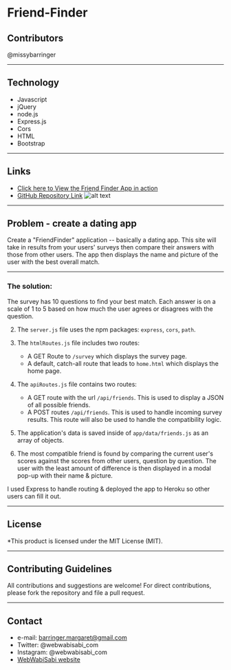 # Friend-Finder

## Contributors
@missybarringer
____________________________________
## Technology
* Javascript
* jQuery
* node.js
* Express.js
* Cors
* HTML
* Bootstrap
____________________________________
## Links
* [Click here to View the Friend Finder App in action](https://tranquil-citadel-96703.herokuapp.com/)
* [GitHub Repository Link](https://github.com/missybarringer/Friend-Finder.git)
![alt text](http://webwabisabi.com/assets/images/friendFinder.PNG)
____________________________________
## Problem - create a dating app

Create a "FriendFinder" application -- basically a dating app. This site will take in results from your users' surveys then compare their answers with those from other users. The app then displays the name and picture of the user with the best overall match.
____________________________________
### The solution:

The survey has 10 questions to find your best match. Each answer is on a scale of 1 to 5 based on how much the user agrees or disagrees with the question.

2. The `server.js` file uses the npm packages: `express`, `cors`, `path`.

3. The `htmlRoutes.js` file includes two routes:

   * A GET Route to `/survey` which displays the survey page.
   * A default, catch-all route that leads to `home.html` which displays the home page.

4. The `apiRoutes.js` file contains two routes:

   * A GET route with the url `/api/friends`. This is used to display a JSON of all possible friends.
   * A POST routes `/api/friends`. This is used to handle incoming survey results. This route will also be used to handle the compatibility logic.

5. The application's data is saved inside of `app/data/friends.js` as an array of objects.
6. The most compatible friend is found by comparing the current user's scores against the scores from other users, question by question. The user with the least amount of difference is then displayed in a modal pop-up with their name & picture.

I used Express to handle routing & deployed the app to Heroku so other users can fill it out.
____________________________________
## License
*This product is licensed under the MIT License (MIT).
____________________________________
## Contributing Guidelines
All contributions and suggestions are welcome!
For direct contributions, please fork the repository and file a pull request.
____________________________________
## Contact
* e-mail: barringer.margaret@gmail.com
* Twitter: @webwabisabi_com
* Instagram: @webwabisabi_com
* [WebWabiSabi website](www.WebWabiSabi.com)